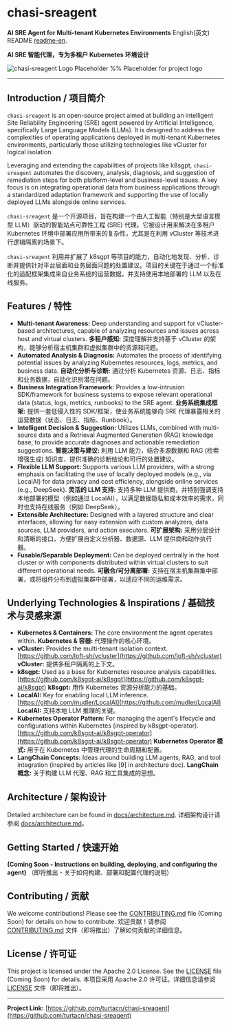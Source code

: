 # chasi-sreagent

**AI SRE Agent for Multi-tenant Kubernetes Environments**
English(英文) README [readme-en](README.md).

**AI SRE 智能代理，专为多租户 Kubernetes 环境设计**

![chasi-sreagent Logo Placeholder](docs/images/logo_placeholder.png) %% Placeholder for project logo

---

## Introduction / 项目简介

`chasi-sreagent` is an open-source project aimed at building an intelligent Site Reliability Engineering (SRE) agent powered by Artificial Intelligence, specifically Large Language Models (LLMs). It is designed to address the complexities of operating applications deployed in multi-tenant Kubernetes environments, particularly those utilizing technologies like vCluster for logical isolation.

Leveraging and extending the capabilities of projects like k8sgpt, `chasi-sreagent` automates the discovery, analysis, diagnosis, and suggestion of remediation steps for both platform-level and business-level issues. A key focus is on integrating operational data from business applications through a standardized adaptation framework and supporting the use of locally deployed LLMs alongside online services.

`chasi-sreagent` 是一个开源项目，旨在构建一个由人工智能（特别是大型语言模型 LLM）驱动的智能站点可靠性工程 (SRE) 代理。它被设计用来解决在多租户 Kubernetes 环境中部署应用所带来的复杂性，尤其是在利用 vCluster 等技术进行逻辑隔离的场景下。

`chasi-sreagent` 利用并扩展了 k8sgpt 等项目的能力，自动化地发现、分析、诊断并提供针对平台层面和业务层面问题的处置建议。项目的关键在于通过一个标准化的适配框架集成来自业务系统的运营数据，并支持使用本地部署的 LLM 以及在线服务。

## Features / 特性

* **Multi-tenant Awareness:** Deep understanding and support for vCluster-based architectures, capable of analyzing resources and issues across host and virtual clusters.
    **多租户感知:** 深度理解并支持基于 vCluster 的架构，能够分析宿主机集群和虚拟集群中的资源和问题。
* **Automated Analysis & Diagnosis:** Automates the process of identifying potential issues by analyzing Kubernetes resources, logs, metrics, and business data.
    **自动化分析与诊断:** 通过分析 Kubernetes 资源、日志、指标和业务数据，自动化识别潜在问题。
* **Business Integration Framework:** Provides a low-intrusion SDK/framework for business systems to expose relevant operational data (status, logs, metrics, runbooks) to the SRE agent.
    **业务系统集成框架:** 提供一套低侵入性的 SDK/框架，使业务系统能够向 SRE 代理暴露相关的运营数据（状态、日志、指标、Runbook）。
* **Intelligent Decision & Suggestion:** Utilizes LLMs, combined with multi-source data and a Retrieval Augmented Generation (RAG) knowledge base, to provide accurate diagnoses and actionable remediation suggestions.
    **智能决策与建议:** 利用 LLM 能力，结合多源数据和 RAG (检索增强生成) 知识库，提供准确的诊断结论和可行的处置建议。
* **Flexible LLM Support:** Supports various LLM providers, with a strong emphasis on facilitating the use of locally deployed models (e.g., via LocalAI) for data privacy and cost efficiency, alongside online services (e.g., DeepSeek).
    **灵活的 LLM 支持:** 支持多种 LLM 提供商，并特别强调支持本地部署的模型（例如通过 LocalAI），以满足数据隐私和成本效率的需求，同时也支持在线服务（例如 DeepSeek）。
* **Extensible Architecture:** Designed with a layered structure and clear interfaces, allowing for easy extension with custom analyzers, data sources, LLM providers, and action executors.
    **可扩展架构:** 采用分层设计和清晰的接口，方便扩展自定义分析器、数据源、LLM 提供商和动作执行器。
* **Fusable/Separable Deployment:** Can be deployed centrally in the host cluster or with components distributed within virtual clusters to suit different operational needs.
    **可融合/可分离部署:** 支持在宿主机集群集中部署，或将组件分布到虚拟集群中部署，以适应不同的运维需求。

## Underlying Technologies & Inspirations / 基础技术与灵感来源

* **Kubernetes & Containers:** The core environment the agent operates within.
    **Kubernetes & 容器:** 代理操作的核心环境。
* **vCluster:** Provides the multi-tenant isolation context. [https://github.com/loft-sh/vcluster](https://github.com/loft-sh/vcluster)
    **vCluster:** 提供多租户隔离的上下文。
* **k8sgpt:** Used as a base for Kubernetes resource analysis capabilities. [https://github.com/k8sgpt-ai/k8sgpt](https://github.com/k8sgpt-ai/k8sgpt)
    **k8sgpt:** 用作 Kubernetes 资源分析能力的基础。
* **LocalAI:** Key for enabling local LLM inference. [https://github.com/mudler/LocalAI](https://github.com/mudler/LocalAI)
    **LocalAI:** 支持本地 LLM 推理的关键。
* **Kubernetes Operator Pattern:** For managing the agent's lifecycle and configurations within Kubernetes (inspired by k8sgpt-operator). [https://github.com/k8sgpt-ai/k8sgpt-operator](https://github.com/k8sgpt-ai/k8sgpt-operator)
    **Kubernetes Operator 模式:** 用于在 Kubernetes 中管理代理的生命周期和配置。
* **LangChain Concepts:** Ideas around building LLM agents, RAG, and tool integration (inspired by articles like [9] in architecture doc).
    **LangChain 概念:** 关于构建 LLM 代理、RAG 和工具集成的思想。

## Architecture / 架构设计

Detailed architecture can be found in [docs/architecture.md](docs/architecture.md).
详细架构设计请参阅 [docs/architecture.md](docs/architecture.md)。

## Getting Started / 快速开始

**(Coming Soon - Instructions on building, deploying, and configuring the agent)**
（即将推出 - 关于如何构建、部署和配置代理的说明）

## Contributing / 贡献

We welcome contributions! Please see the [CONTRIBUTING.md](CONTRIBUTING.md) file (Coming Soon) for details on how to contribute.
欢迎贡献！请参阅 [CONTRIBUTING.md](CONTRIBUTING.md) 文件（即将推出）了解如何贡献的详细信息。

## License / 许可证

This project is licensed under the Apache 2.0 License. See the [LICENSE](LICENSE) file (Coming Soon) for details.
本项目采用 Apache 2.0 许可证。详细信息请参阅 [LICENSE](LICENSE) 文件（即将推出）。

---

**Project Link:** [https://github.com/turtacn/chasi-sreagent](https://github.com/turtacn/chasi-sreagent)
